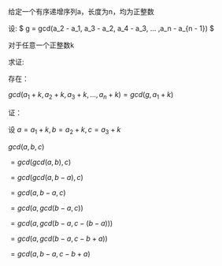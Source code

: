 给定一个有序递增序列a，长度为n，均为正整数

设: $ g = gcd(a_2 - a_1, a_3 - a_2, a_4 - a_3, ... ,a_n - a_{n - 1}) $

对于任意一个正整数k

求证:

存在：

$gcd(a_1 + k, a_2 + k, a_3+k, ..., a_n + k) = gcd(g, a_1 + k)$

证：

设 $a = a_1 + k, b = a_2 + k, c = a_3 + k$

$gcd(a, b, c)$

$=gcd(gcd(a, b), c)$

$=gcd(gcd(a, b - a), c)$

$=gcd(a, b - a, c)$

$=gcd(a, gcd(b - a, c))$

$=gcd(a, gcd(b - a, c - (b - a)))$

$=gcd(a, gcd(b - a, c - b + a))$

$=gcd(a, b - a, c - b + a)$

